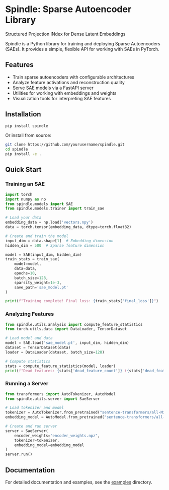 # Spindle: Sparse Autoencoder Library

Structured Projection INdex for Dense Latent Embeddings

Spindle is a Python library for training and deploying Sparse Autoencoders (SAEs). It provides a simple, flexible API for working with SAEs in PyTorch.

## Features

- Train sparse autoencoders with configurable architectures
- Analyze feature activations and reconstruction quality
- Serve SAE models via a FastAPI server
- Utilities for working with embeddings and weights
- Visualization tools for interpreting SAE features

## Installation

```bash
pip install spindle
```

Or install from source:

```bash
git clone https://github.com/yourusername/spindle.git
cd spindle
pip install -e .
```

## Quick Start

### Training an SAE

```python
import torch
import numpy as np
from spindle.models import SAE
from spindle.models.trainer import train_sae

# Load your data
embedding_data = np.load('vectors.npy')
data = torch.tensor(embedding_data, dtype=torch.float32)

# Create and train the model
input_dim = data.shape[1]  # Embedding dimension
hidden_dim = 500  # Sparse feature dimension

model = SAE(input_dim, hidden_dim)
train_stats = train_sae(
    model=model,
    data=data,
    epochs=10,
    batch_size=128,
    sparsity_weight=1e-3,
    save_path='sae_model.pt'
)

print(f"Training complete! Final loss: {train_stats['final_loss']}")
```

### Analyzing Features

```python
from spindle.utils.analysis import compute_feature_statistics
from torch.utils.data import DataLoader, TensorDataset

# Load model and data
model = SAE.load('sae_model.pt', input_dim, hidden_dim)
dataset = TensorDataset(data)
loader = DataLoader(dataset, batch_size=128)

# Compute statistics
stats = compute_feature_statistics(model, loader)
print(f"Dead features: {stats['dead_feature_count']} ({stats['dead_feature_ratio']:.2%})")
```

### Running a Server

```python
from transformers import AutoTokenizer, AutoModel
from spindle.utils.server import SaeServer

# Load tokenizer and model
tokenizer = AutoTokenizer.from_pretrained("sentence-transformers/all-MiniLM-L6-v2")
embedding_model = AutoModel.from_pretrained("sentence-transformers/all-MiniLM-L6-v2")

# Create and run server
server = SaeServer(
    encoder_weights="encoder_weights.npz",
    tokenizer=tokenizer,
    embedding_model=embedding_model
)
server.run()
```

## Documentation

For detailed documentation and examples, see the [examples](./examples) directory.
